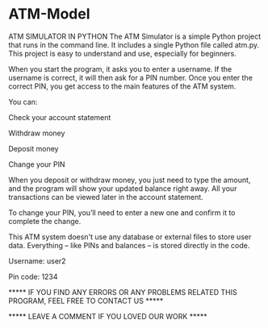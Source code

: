 # ATM-Model
ATM SIMULATOR IN PYTHON
The ATM Simulator is a simple Python project that runs in the command line. It includes a single Python file called atm.py. This project is easy to understand and use, especially for beginners.

When you start the program, it asks you to enter a username. If the username is correct, it will then ask for a PIN number. Once you enter the correct PIN, you get access to the main features of the ATM system.

You can:

Check your account statement

Withdraw money

Deposit money

Change your PIN

When you deposit or withdraw money, you just need to type the amount, and the program will show your updated balance right away. All your transactions can be viewed later in the account statement.

To change your PIN, you’ll need to enter a new one and confirm it to complete the change.

This ATM system doesn't use any database or external files to store user data. Everything – like PINs and balances – is stored directly in the code.





Username: user2

Pin code: 1234



***** IF YOU FIND ANY ERRORS OR ANY PROBLEMS RELATED THIS PROGRAM, FEEL FREE TO CONTACT US *****  


***** LEAVE A COMMENT IF YOU LOVED OUR WORK *****
